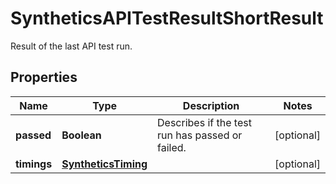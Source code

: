 

# SyntheticsAPITestResultShortResult

Result of the last API test run.

## Properties

Name | Type | Description | Notes
------------ | ------------- | ------------- | -------------
**passed** | **Boolean** | Describes if the test run has passed or failed. |  [optional]
**timings** | [**SyntheticsTiming**](SyntheticsTiming.md) |  |  [optional]



